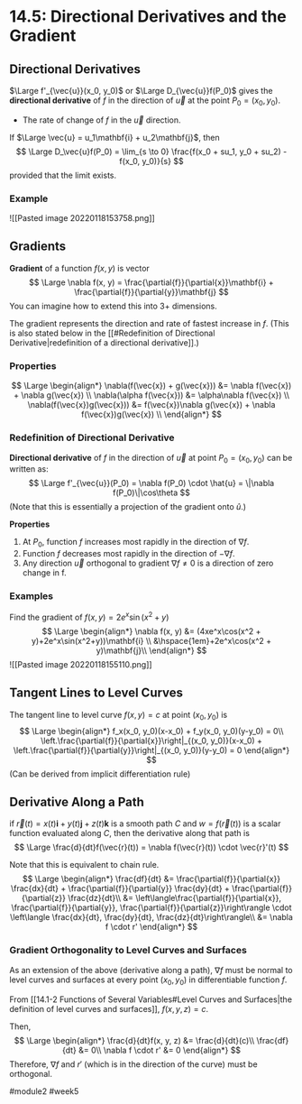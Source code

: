 # 14.5: Directional Derivatives and the Gradient

## Directional Derivatives
$\Large f'_{\vec{u}}(x_0, y_0)$ or $\Large D_{\vec{u}}f(P_0)$ gives the **directional derivative** of $f$ in the direction of $\vec{u}$ at the point $P_0 = (x_0, y_0)$.
- The rate of change of $f$ in the $\vec{u}$ direction.

If $\Large \vec{u} = u_1\mathbf{i} + u_2\mathbf{j}$, then
$$
\Large
D_\vec{u}f(P_0) = \lim_{s \to 0} \frac{f(x_0 + su_1, y_0 + su_2) - f(x_0, y_0)}{s}
$$
provided that the limit exists.

### Example
![[Pasted image 20220118153758.png]]

## Gradients
**Gradient** of a function $f(x, y)$ is vector
$$
\Large
\nabla f(x, y) = \frac{\partial{f}}{\partial{x}}\mathbf{i} + \frac{\partial{f}}{\partial{y}}\mathbf{j}
$$
You can imagine how to extend this into 3+ dimensions.

The gradient represents the direction and rate of fastest increase in $f$. (This is also stated below in the [[#Redefinition of Directional Derivative|redefinition of a directional derivative]].)

### Properties
$$
\Large
\begin{align*}
	\nabla(f(\vec{x}) + g(\vec{x})) &= \nabla f(\vec{x}) + \nabla g(\vec{x}) \\
	\nabla(\alpha f(\vec{x})) &= \alpha\nabla f(\vec{x}) \\
	\nabla(f(\vec{x})g(\vec{x})) &= f(\vec{x})\nabla g(\vec{x}) + \nabla f(\vec{x})g(\vec{x}) \\
\end{align*}
$$

### Redefinition of Directional Derivative
**Directional derivative** of $f$ in the direction of $\vec{u}$ at point $P_0 = (x_0, y_0)$ can be written as:
$$
\Large
f'_{\vec{u}}(P_0) = \nabla f(P_0) \cdot \hat{u} = \|\nabla f(P_0)\|\cos\theta
$$
(Note that this is essentially a projection of the gradient onto $\hat{u}$.)

**Properties**
1. At $P_0$, function $f$ increases most rapidly in the direction of $\nabla f$.
2. Function $f$ decreases most rapidly in the direction of $-\nabla f$.
3. Any direction $\vec{u}$ orthogonal to gradient $\nabla f \neq 0$ is a direction of zero change in f.

### Examples
Find the gradient of $f(x, y) = 2e^x\sin(x^2+y)$
$$
\Large
\begin{align*}
\nabla f(x, y) &= (4xe^x\cos(x^2 + y)+2e^x\sin(x^2+y))\mathbf{i} \\
&\hspace{1em}+2e^x\cos(x^2 + y)\mathbf{j}\\
\end{align*}
$$
![[Pasted image 20220118155110.png]]
## Tangent Lines to Level Curves
The tangent line to level curve $f(x, y) = c$ at point $(x_0, y_0)$ is
$$
\Large
\begin{align*}
f_x(x_0, y_0)(x-x_0) + f_y(x_0, y_0)(y-y_0) = 0\\
\left.\frac{\partial{f}}{\partial{x}}\right|_{(x_0, y_0)}(x-x_0) + \left.\frac{\partial{f}}{\partial{y}}\right|_{(x_0, y_0)}(y-y_0) = 0
\end{align*}
$$
(Can be derived from implicit differentiation rule)

## Derivative Along a Path
if $\vec{r}(t) = x(t)\mathbf{i} + y(t)\mathbf{j} + z(t)\mathbf{k}$ is a smooth path $C$ and $w = f(\vec{r}(t))$ is a scalar function evaluated along $C$, then the derivative along that path is
$$
\Large
\frac{d}{dt}f(\vec{r}(t)) = \nabla f(\vec{r}(t)) \cdot \vec{r}'(t)
$$

Note that this is equivalent to chain rule.
$$
\Large
\begin{align*}
\frac{df}{dt} &= \frac{\partial{f}}{\partial{x}} \frac{dx}{dt} + \frac{\partial{f}}{\partial{y}} \frac{dy}{dt} + \frac{\partial{f}}{\partial{z}} \frac{dz}{dt}\\
&= \left\langle\frac{\partial{f}}{\partial{x}}, \frac{\partial{f}}{\partial{y}}, \frac{\partial{f}}{\partial{z}}\right\rangle \cdot \left\langle \frac{dx}{dt}, \frac{dy}{dt}, \frac{dz}{dt}\right\rangle\\
&= \nabla f \cdot r'
\end{align*}
$$

### Gradient Orthogonality to Level Curves and Surfaces
As an extension of the above (derivative along a path), $\nabla f$ must be normal to level curves and surfaces at every point $(x_0, y_0)$ in differentiable function $f$.

From [[14.1-2 Functions of Several Variables#Level Curves and Surfaces|the definition of level curves and surfaces]], $f(x, y, z) = c$.

Then,
$$
\Large
\begin{align*}
\frac{d}{dt}f(x, y, z) &= \frac{d}{dt}(c)\\
\frac{df}{dt} &= 0\\
\nabla f \cdot r' &= 0
\end{align*}
$$
Therefore, $\nabla f$ and $r'$ (which is in the direction of the curve) must be orthogonal.

#module2 #week5